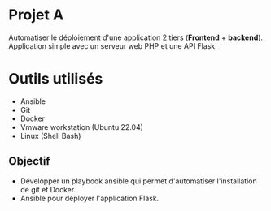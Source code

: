 # Projet A

Automatiser le déploiement d'une application 2 tiers (**Frontend** + **backend**).
Application simple avec un serveur web PHP et une API Flask.


# Outils utilisés

 -   Ansible
 -   Git
 -   Docker
 -   Vmware workstation (Ubuntu 22.04)
 -   Linux (Shell Bash)

## Objectif

 - Développer un playbook ansible qui permet d'automatiser l'installation de git et Docker.
 - Ansible pour déployer l'application Flask.

